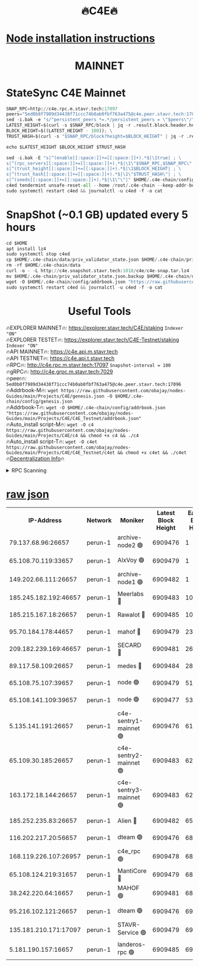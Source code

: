 <h1 align="center"> 🔥C4E🔥</h1>

[Node installation instructions](https://github.com/obajay/nodes-Guides/tree/main/Projects/C4E)
=

<h1 align="center"> MAINNET</h1>

# StateSync C4E Mainnet
```python
SNAP_RPC=http://c4e.rpc.m.stavr.tech:17097
peers="5ed0b8f7989d34438f71ccc74b0ab0fbf763a475@c4e.peer.stavr.tech:17096"
sed -i.bak -e "s/^persistent_peers *=.*/persistent_peers = \"$peers\"/" $HOME/.c4e-chain/config/config.toml
LATEST_HEIGHT=$(curl -s $SNAP_RPC/block | jq -r .result.block.header.height); \
BLOCK_HEIGHT=$((LATEST_HEIGHT - 100)); \
TRUST_HASH=$(curl -s "$SNAP_RPC/block?height=$BLOCK_HEIGHT" | jq -r .result.block_id.hash)

echo $LATEST_HEIGHT $BLOCK_HEIGHT $TRUST_HASH

sed -i.bak -E "s|^(enable[[:space:]]+=[[:space:]]+).*$|\1true| ; \
s|^(rpc_servers[[:space:]]+=[[:space:]]+).*$|\1\"$SNAP_RPC,$SNAP_RPC\"| ; \
s|^(trust_height[[:space:]]+=[[:space:]]+).*$|\1$BLOCK_HEIGHT| ; \
s|^(trust_hash[[:space:]]+=[[:space:]]+).*$|\1\"$TRUST_HASH\"| ; \
s|^(seeds[[:space:]]+=[[:space:]]+).*$|\1\"\"|" $HOME/.c4e-chain/config/config.toml
c4ed tendermint unsafe-reset-all --home /root/.c4e-chain --keep-addr-book
sudo systemctl restart c4ed && journalctl -u c4ed -f -o cat
```
# SnapShot (~0.1 GB) updated every 5 hours
```python
cd $HOME
apt install lz4
sudo systemctl stop c4ed
cp $HOME/.c4e-chain/data/priv_validator_state.json $HOME/.c4e-chain/priv_validator_state.json.backup
rm -rf $HOME/.c4e-chain/data
curl -o - -L http://c4e.snapshot.stavr.tech:1018/c4e/c4e-snap.tar.lz4 | lz4 -c -d - | tar -x -C $HOME/.c4e-chain --strip-components 2
mv $HOME/.c4e-chain/priv_validator_state.json.backup $HOME/.c4e-chain/data/priv_validator_state.json
wget -O $HOME/.c4e-chain/config/addrbook.json "https://raw.githubusercontent.com/obajay/nodes-Guides/main/Projects/C4E/addrbook.json"
sudo systemctl restart c4ed && journalctl -u c4ed -f -o cat
```
 <h1 align="center"> Useful Tools</h1>

🔥EXPLORER MAINNET🔥:  https://explorer.stavr.tech/C4E/staking            `Indexer "ON"` \
🔥EXPLORER TESTET🔥:   https://explorer.stavr.tech/C4E-Testnet/staking     `Indexer "ON"` \
🔥API MAINNET🔥:       https://c4e.api.m.stavr.tech \
🔥API TESTNET🔥:       https://c4e.api.t.stavr.tech \
🔥RPC🔥:               http://c4e.rpc.m.stavr.tech:17097                  `Snapshot-interval = 100` \
🔥gRPC🔥:              http://c4e.grpc.m.stavr.tech:7029 \
🔥peer🔥:              `5ed0b8f7989d34438f71ccc74b0ab0fbf763a475@c4e.peer.stavr.tech:17096` \
🔥Addrbook-M🔥:    ```wget https://raw.githubusercontent.com/obajay/nodes-Guides/main/Projects/C4E/genesis.json -O $HOME/.c4e-chain/config/genesis.json``` \
🔥Addrbook-T🔥:    ```wget -O $HOME/.c4e-chain/config/addrbook.json "https://raw.githubusercontent.com/obajay/nodes-Guides/main/Projects/C4E/C4E_Testnet/addrbook.json"``` \
🔥Auto_install script-M🔥: ```wget -O c4 https://raw.githubusercontent.com/obajay/nodes-Guides/main/Projects/C4E/c4 && chmod +x c4 && ./c4``` \
🔥Auto_install script-T🔥: ```wget -O c4et https://raw.githubusercontent.com/obajay/nodes-Guides/main/Projects/C4E/C4E_Testnet/c4et && chmod +x c4et && ./c4et``` \
🔥[Decentralization Info](https://github.com/obajay/StateSync-snapshots/tree/main/Projects/C4E/Decentralization)🔥




<details>
<summary>RPC Scanning</summary>

<h2 align="center"> We scan nodes in real time every 4 hours. And we provide the final result of RPC endpoints.
We cannot influence the operation of these nodes in any way. </h2>


```python
If Voting Power is higher than 0 --> then the Node is a validator of the network and may be subject to attack and be a potential threat to the chain.
```
```python
We marked such validators with a red symbol
```

</details>

[raw json](https://rpc-check.c4e.stavr.tech/c4e/rpc-c4e-result.json)
=



<table><tr><th>IP-Address</th><th>Network</th><th>Moniker</th><th>Latest Block Height</th><th>Earliest Block Height</th><th>Catching Up</th><th>Tx Index</th><th>Voting Power</th><th>Scan Time</th></tr><tr><td>79.137.68.96:26657</td><td>perun-1</td><td>archive-node2 🟢</td><td>6909476</td><td>1</td><td>False</td><td>on</td><td>0</td><td>2024-01-27T04:41:44.464540049UTC</td></tr><tr><td>65.108.70.119:33657</td><td>perun-1</td><td>AlxVoy 🟢</td><td>6909479</td><td>1</td><td>False</td><td>on</td><td>0</td><td>2024-01-27T04:41:58.780423375UTC</td></tr><tr><td>149.202.66.111:26657</td><td>perun-1</td><td>archive-node1 🟢</td><td>6909482</td><td>1</td><td>False</td><td>on</td><td>0</td><td>2024-01-27T04:42:14.825197979UTC</td></tr><tr><td>185.245.182.192:46657</td><td>perun-1</td><td>Meerlabs 🔴</td><td>6909483</td><td>1051501</td><td>False</td><td>on</td><td>527310</td><td>2024-01-27T04:42:22.204364205UTC</td></tr><tr><td>185.215.167.18:26657</td><td>perun-1</td><td>Rawalot 🔴</td><td>6909485</td><td>1090501</td><td>False</td><td>on</td><td>701423</td><td>2024-01-27T04:42:34.295637822UTC</td></tr><tr><td>95.70.184.178:44657</td><td>perun-1</td><td>mahof 🔴</td><td>6909479</td><td>2342001</td><td>False</td><td>off</td><td>1865533</td><td>2024-01-27T04:41:58.445688116UTC</td></tr><tr><td>209.182.239.169:46657</td><td>perun-1</td><td>SECARD 🔴</td><td>6909481</td><td>2616101</td><td>False</td><td>off</td><td>1136703</td><td>2024-01-27T04:42:10.034511389UTC</td></tr><tr><td>89.117.58.109:26657</td><td>perun-1</td><td>medes 🔴</td><td>6909484</td><td>2826001</td><td>False</td><td>off</td><td>1484927</td><td>2024-01-27T04:42:29.435543821UTC</td></tr><tr><td>65.108.75.107:39657</td><td>perun-1</td><td>node 🟢</td><td>6909479</td><td>5198801</td><td>False</td><td>on</td><td>0</td><td>2024-01-27T04:42:01.173407821UTC</td></tr><tr><td>65.108.141.109:39657</td><td>perun-1</td><td>node 🟢</td><td>6909477</td><td>5303301</td><td>False</td><td>on</td><td>0</td><td>2024-01-27T04:41:47.200121166UTC</td></tr><tr><td>5.135.141.191:26657</td><td>perun-1</td><td>c4e-sentry1-mainnet 🟢</td><td>6909476</td><td>6198001</td><td>False</td><td>on</td><td>0</td><td>2024-01-27T04:41:43.802779576UTC</td></tr><tr><td>65.109.30.185:26657</td><td>perun-1</td><td>c4e-sentry2-mainnet 🟢</td><td>6909483</td><td>6238301</td><td>False</td><td>on</td><td>0</td><td>2024-01-27T04:42:21.788508565UTC</td></tr><tr><td>163.172.18.144:26657</td><td>perun-1</td><td>c4e-sentry3-mainnet 🟢</td><td>6909483</td><td>6239001</td><td>False</td><td>on</td><td>0</td><td>2024-01-27T04:42:22.881230937UTC</td></tr><tr><td>185.252.235.83:26657</td><td>perun-1</td><td>Alien 🔴</td><td>6909482</td><td>6502501</td><td>False</td><td>on</td><td>1136703</td><td>2024-01-27T04:42:15.195183977UTC</td></tr><tr><td>116.202.217.20:56657</td><td>perun-1</td><td>dteam 🟢</td><td>6909476</td><td>6800901</td><td>False</td><td>on</td><td>0</td><td>2024-01-27T04:41:44.119994957UTC</td></tr><tr><td>168.119.226.107:26957</td><td>perun-1</td><td>c4e_rpc 🟢</td><td>6909478</td><td>6809478</td><td>False</td><td>on</td><td>0</td><td>2024-01-27T04:41:51.531309039UTC</td></tr><tr><td>65.108.124.219:31657</td><td>perun-1</td><td>MantiCore 🔴</td><td>6909479</td><td>6809479</td><td>False</td><td>off</td><td>193324</td><td>2024-01-27T04:41:58.016866005UTC</td></tr><tr><td>38.242.220.64:16657</td><td>perun-1</td><td>MAHOF 🟢</td><td>6909481</td><td>6885501</td><td>False</td><td>on</td><td>0</td><td>2024-01-27T04:42:12.489073554UTC</td></tr><tr><td>95.216.102.121:26657</td><td>perun-1</td><td>dteam 🟢</td><td>6909476</td><td>6900001</td><td>False</td><td>on</td><td>0</td><td>2024-01-27T04:41:44.813957769UTC</td></tr><tr><td>135.181.210.171:17097</td><td>perun-1</td><td>STAVR-Service 🟢</td><td>6909479</td><td>6906001</td><td>False</td><td>on</td><td>0</td><td>2024-01-27T04:42:01.524977130UTC</td></tr><tr><td>5.181.190.157:16657</td><td>perun-1</td><td>landeros-rpc 🟢</td><td>6909485</td><td>6908001</td><td>False</td><td>on</td><td>0</td><td>2024-01-27T04:42:33.980029325UTC</td></tr></table>
